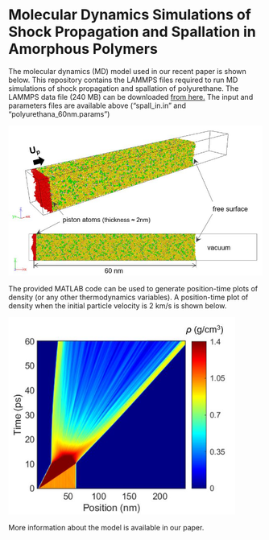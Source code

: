 # Molecular Dynamics Simulations of Shock Propagation and Spallation in Amorphous Polymers

The molecular dynamics (MD) model used in our recent paper is shown below. This repository contains the LAMMPS files required to run MD simulations of shock propagation and spallation of polyurethane. The LAMMPS data file (240 MB) can be downloaded [from here.](https://drive.google.com/file/d/1G8xaw0wd_ilcfPe6dSBAemUxr_OrjuH_/view?usp=sharing)
The input and parameters files are available above (“spall_in.in” and “polyurethana_60nm.params”)

 <img src="md_model.JPG" width="600">

The provided MATLAB code can be used to generate position-time plots of density (or any other thermodynamics variables). A position-time plot of density when the initial particle velocity is 2 km/s is shown below.

<img src="x-t_density.JPG" width="450">

More information about the model is available in our paper.
